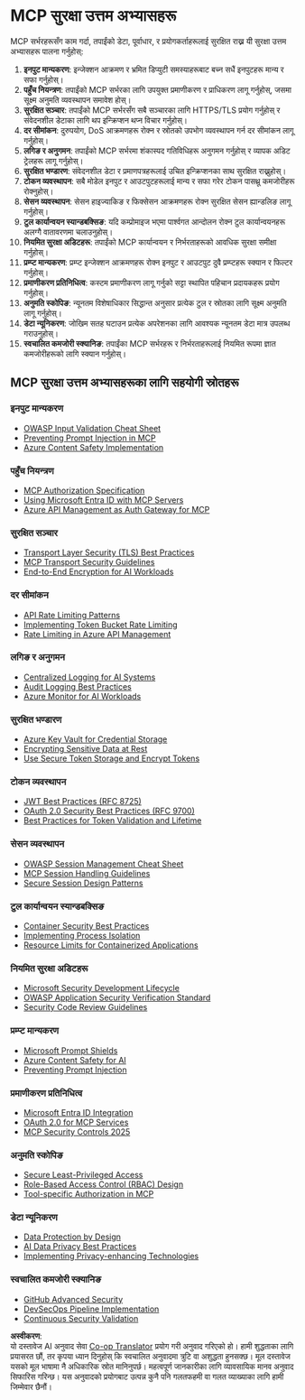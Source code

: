 <!--
CO_OP_TRANSLATOR_METADATA:
{
  "original_hash": "90bfc6f3be00e34f6124e2a24bf94167",
  "translation_date": "2025-07-17T01:52:56+00:00",
  "source_file": "02-Security/mcp-best-practices.md",
  "language_code": "ne"
}
-->
# MCP सुरक्षा उत्तम अभ्यासहरू

MCP सर्भरहरूसँग काम गर्दा, तपाईंको डेटा, पूर्वाधार, र प्रयोगकर्ताहरूलाई सुरक्षित राख्न यी सुरक्षा उत्तम अभ्यासहरू पालना गर्नुहोस्:

1. **इनपुट मान्यकरण**: इन्जेक्शन आक्रमण र भ्रमित डिप्युटी समस्याहरूबाट बच्न सधैं इनपुटहरू मान्य र सफा गर्नुहोस्।
2. **पहुँच नियन्त्रण**: तपाईंको MCP सर्भरका लागि उपयुक्त प्रमाणीकरण र प्राधिकरण लागू गर्नुहोस्, जसमा सूक्ष्म अनुमति व्यवस्थापन समावेश होस्।
3. **सुरक्षित सञ्चार**: तपाईंको MCP सर्भरसँग सबै सञ्चारका लागि HTTPS/TLS प्रयोग गर्नुहोस् र संवेदनशील डेटाका लागि थप इन्क्रिप्शन थप्न विचार गर्नुहोस्।
4. **दर सीमांकन**: दुरुपयोग, DoS आक्रमणहरू रोक्न र स्रोतको उपभोग व्यवस्थापन गर्न दर सीमांकन लागू गर्नुहोस्।
5. **लगिङ र अनुगमन**: तपाईंको MCP सर्भरमा शंकास्पद गतिविधिहरू अनुगमन गर्नुहोस् र व्यापक अडिट ट्रेलहरू लागू गर्नुहोस्।
6. **सुरक्षित भण्डारण**: संवेदनशील डेटा र प्रमाणपत्रहरूलाई उचित इन्क्रिप्शनका साथ सुरक्षित राख्नुहोस्।
7. **टोकन व्यवस्थापन**: सबै मोडेल इनपुट र आउटपुटहरूलाई मान्य र सफा गरेर टोकन पासथ्रू कमजोरीहरू रोक्नुहोस्।
8. **सेसन व्यवस्थापन**: सेसन हाइज्याकिङ र फिक्सेसन आक्रमणहरू रोक्न सुरक्षित सेसन ह्यान्डलिङ लागू गर्नुहोस्।
9. **टुल कार्यान्वयन स्यान्डबक्सिङ**: यदि कम्प्रोमाइज भएमा पार्श्वगत आन्दोलन रोक्न टुल कार्यान्वयनहरू अलग्गै वातावरणमा चलाउनुहोस्।
10. **नियमित सुरक्षा अडिटहरू**: तपाईंको MCP कार्यान्वयन र निर्भरताहरूको आवधिक सुरक्षा समीक्षा गर्नुहोस्।
11. **प्रम्प्ट मान्यकरण**: प्रम्प्ट इन्जेक्शन आक्रमणहरू रोक्न इनपुट र आउटपुट दुवै प्रम्प्टहरू स्क्यान र फिल्टर गर्नुहोस्।
12. **प्रमाणीकरण प्रतिनिधित्व**: कस्टम प्रमाणीकरण लागू गर्नुको सट्टा स्थापित पहिचान प्रदायकहरू प्रयोग गर्नुहोस्।
13. **अनुमति स्कोपिङ**: न्यूनतम विशेषाधिकार सिद्धान्त अनुसार प्रत्येक टुल र स्रोतका लागि सूक्ष्म अनुमति लागू गर्नुहोस्।
14. **डेटा न्यूनिकरण**: जोखिम सतह घटाउन प्रत्येक अपरेशनका लागि आवश्यक न्यूनतम डेटा मात्र उपलब्ध गराउनुहोस्।
15. **स्वचालित कमजोरी स्क्यानिङ**: तपाईंका MCP सर्भरहरू र निर्भरताहरूलाई नियमित रूपमा ज्ञात कमजोरीहरूको लागि स्क्यान गर्नुहोस्।

## MCP सुरक्षा उत्तम अभ्यासहरूका लागि सहयोगी स्रोतहरू

### इनपुट मान्यकरण
- [OWASP Input Validation Cheat Sheet](https://cheatsheetseries.owasp.org/cheatsheets/Input_Validation_Cheat_Sheet.html)
- [Preventing Prompt Injection in MCP](https://modelcontextprotocol.io/docs/guides/security)
- [Azure Content Safety Implementation](./azure-content-safety-implementation.md)

### पहुँच नियन्त्रण
- [MCP Authorization Specification](https://modelcontextprotocol.io/specification/draft/basic/authorization)
- [Using Microsoft Entra ID with MCP Servers](https://den.dev/blog/mcp-server-auth-entra-id-session/)
- [Azure API Management as Auth Gateway for MCP](https://techcommunity.microsoft.com/blog/integrationsonazureblog/azure-api-management-your-auth-gateway-for-mcp-servers/4402690)

### सुरक्षित सञ्चार
- [Transport Layer Security (TLS) Best Practices](https://learn.microsoft.com/security/engineering/solving-tls)
- [MCP Transport Security Guidelines](https://modelcontextprotocol.io/docs/concepts/transports)
- [End-to-End Encryption for AI Workloads](https://learn.microsoft.com/azure/architecture/example-scenario/confidential/end-to-end-encryption)

### दर सीमांकन
- [API Rate Limiting Patterns](https://learn.microsoft.com/azure/architecture/patterns/rate-limiting-pattern)
- [Implementing Token Bucket Rate Limiting](https://konghq.com/blog/engineering/how-to-design-a-scalable-rate-limiting-algorithm)
- [Rate Limiting in Azure API Management](https://learn.microsoft.com/azure/api-management/rate-limit-policy)

### लगिङ र अनुगमन
- [Centralized Logging for AI Systems](https://learn.microsoft.com/azure/architecture/example-scenario/logging/centralized-logging)
- [Audit Logging Best Practices](https://cheatsheetseries.owasp.org/cheatsheets/Logging_Cheat_Sheet.html)
- [Azure Monitor for AI Workloads](https://learn.microsoft.com/azure/azure-monitor/overview)

### सुरक्षित भण्डारण
- [Azure Key Vault for Credential Storage](https://learn.microsoft.com/azure/key-vault/general/basic-concepts)
- [Encrypting Sensitive Data at Rest](https://learn.microsoft.com/security/engineering/data-encryption-at-rest)
- [Use Secure Token Storage and Encrypt Tokens](https://youtu.be/uRdX37EcCwg?si=6fSChs1G4glwXRy2)

### टोकन व्यवस्थापन
- [JWT Best Practices (RFC 8725)](https://datatracker.ietf.org/doc/html/rfc8725)
- [OAuth 2.0 Security Best Practices (RFC 9700)](https://datatracker.ietf.org/doc/html/rfc9700)
- [Best Practices for Token Validation and Lifetime](https://learn.microsoft.com/entra/identity-platform/access-tokens)

### सेसन व्यवस्थापन
- [OWASP Session Management Cheat Sheet](https://cheatsheetseries.owasp.org/cheatsheets/Session_Management_Cheat_Sheet.html)
- [MCP Session Handling Guidelines](https://modelcontextprotocol.io/docs/guides/security)
- [Secure Session Design Patterns](https://learn.microsoft.com/security/engineering/session-security)

### टुल कार्यान्वयन स्यान्डबक्सिङ
- [Container Security Best Practices](https://learn.microsoft.com/azure/container-instances/container-instances-image-security)
- [Implementing Process Isolation](https://learn.microsoft.com/windows/security/threat-protection/security-policy-settings/user-rights-assignment)
- [Resource Limits for Containerized Applications](https://kubernetes.io/docs/concepts/configuration/manage-resources-containers/)

### नियमित सुरक्षा अडिटहरू
- [Microsoft Security Development Lifecycle](https://www.microsoft.com/sdl)
- [OWASP Application Security Verification Standard](https://owasp.org/www-project-application-security-verification-standard/)
- [Security Code Review Guidelines](https://owasp.org/www-pdf-archive/OWASP_Code_Review_Guide_v2.pdf)

### प्रम्प्ट मान्यकरण
- [Microsoft Prompt Shields](https://learn.microsoft.com/azure/ai-services/content-safety/concepts/jailbreak-detection)
- [Azure Content Safety for AI](https://learn.microsoft.com/azure/ai-services/content-safety/)
- [Preventing Prompt Injection](https://github.com/microsoft/prompt-shield-js)

### प्रमाणीकरण प्रतिनिधित्व
- [Microsoft Entra ID Integration](https://learn.microsoft.com/entra/identity-platform/v2-oauth2-auth-code-flow)
- [OAuth 2.0 for MCP Services](https://learn.microsoft.com/security/engineering/solving-oauth)
- [MCP Security Controls 2025](./mcp-security-controls-2025.md)

### अनुमति स्कोपिङ
- [Secure Least-Privileged Access](https://learn.microsoft.com/entra/identity-platform/secure-least-privileged-access)
- [Role-Based Access Control (RBAC) Design](https://learn.microsoft.com/azure/role-based-access-control/overview)
- [Tool-specific Authorization in MCP](https://modelcontextprotocol.io/docs/guides/best-practices)

### डेटा न्यूनिकरण
- [Data Protection by Design](https://learn.microsoft.com/compliance/regulatory/gdpr-data-protection-impact-assessments)
- [AI Data Privacy Best Practices](https://learn.microsoft.com/legal/cognitive-services/openai/data-privacy)
- [Implementing Privacy-enhancing Technologies](https://www.microsoft.com/security/blog/2021/07/13/microsofts-pet-project-privacy-enhancing-technologies-in-action/)

### स्वचालित कमजोरी स्क्यानिङ
- [GitHub Advanced Security](https://github.com/security/advanced-security)
- [DevSecOps Pipeline Implementation](https://learn.microsoft.com/azure/devops/migrate/security-validation-cicd-pipeline)
- [Continuous Security Validation](https://www.microsoft.com/security/blog/2022/04/05/step-by-step-building-a-more-efficient-devsecops-environment/)

**अस्वीकरण**:  
यो दस्तावेज AI अनुवाद सेवा [Co-op Translator](https://github.com/Azure/co-op-translator) प्रयोग गरी अनुवाद गरिएको हो। हामी शुद्धताका लागि प्रयासरत छौं, तर कृपया ध्यान दिनुहोस् कि स्वचालित अनुवादमा त्रुटि वा अशुद्धता हुनसक्छ। मूल दस्तावेज यसको मूल भाषामा नै अधिकारिक स्रोत मानिनुपर्छ। महत्वपूर्ण जानकारीका लागि व्यावसायिक मानव अनुवाद सिफारिस गरिन्छ। यस अनुवादको प्रयोगबाट उत्पन्न कुनै पनि गलतफहमी वा गलत व्याख्याका लागि हामी जिम्मेवार छैनौं।